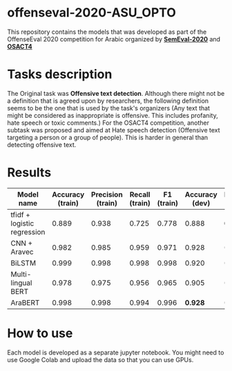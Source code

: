 # offenseval-2020-ASU_OPTO
This repository contains the models that was developed as part of the OffenseEval 2020 competition for Arabic organized by [**SemEval-2020**](http://alt.qcri.org/semeval2020/index.php?id=tasks) and [**OSACT4**](http://edinburghnlp.inf.ed.ac.uk/workshops/OSACT4/)

# Tasks description
The Original task was **Offensive text detection**. Although there might not be a definition that is agreed upon by researchers, the following definition seems to be the one that is used by the task's organizers (Any text that might be considered as inappropriate is offensive. This includes profanity, hate speech or toxic comments.)
For the OSACT4 competition, another subtask was proposed and aimed at Hate speech detection (Offensive text targeting a person or a group of people). This is harder in general than detecting offensive text.

# Results
**Model name** | Accuracy (train) | Precision (train)| Recall (train)| F1 (train)| Accuracy (dev)| Precision (dev)| Recall (dev)| F1 (dev)
-- | -- | -- | -- | -- | -- | -- | -- | --
tfidf + logistic regression | 0.889 | 0.938 | 0.725 | 0.778 | 0.888 | **0.921** | 0.694 | 0.746
CNN + Aravec | 0.982 | 0.985 | 0.959 | 0.971 | 0.928 | 0.906 | 0.838 | 0.867
BiLSTM | 0.999 | 0.998 | 0.998 | 0.998 | 0.920 | 0.856 | **0.884** | 0.869
Multi-lingual BERT | 0.978 | 0.975 | 0.956 | 0.965 | 0.905 | 0.855 | 0.805 | 0.826
AraBERT | 0.998 | 0.998 | 0.994 | 0.996 | **0.928** | 0.881 | 0.871 | **0.876**

# How to use
Each model is developed as a separate jupyter notebook. You might need to use Google Colab and upload the data so that you can use GPUs.
